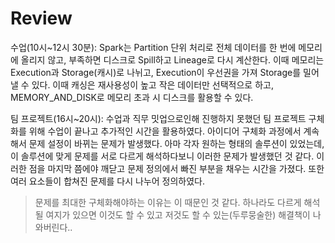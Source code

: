 # Review

수업(10시~12시 30분): Spark는 Partition 단위 처리로 전체 데이터를 한 번에 메모리에 올리지 않고, 부족하면 디스크로 Spill하고 Lineage로 다시 계산한다. 이때 메모리는 Execution과 Storage(캐시)로 나뉘고, Execution이 우선권을 가져 Storage를 밀어낼 수 있다. 이때 캐싱은 재사용성이 높고 작은 데이터만 선택적으로 하고, MEMORY_AND_DISK로 메모리 초과 시 디스크를 활용할 수 있다.

팀 프로젝트(16시~20시): 수업과 직무 밋업으로인해 진행하지 못했던 팀 프로젝트 구체화를 위해 수업이 끝나고 추가적인 시간을 활용하였다. 아이디어 구체화 과정에서 계속해서 문제 설정이 바뀌는 문제가 발생했다. 아마 각자 원하는 형태의 솔루션이 있었는데, 이 솔루션에 맞게 문제를 서로 다르게 해석하다보니 이러한 문제가 발생했던 것 같다. 이러한 점을 마지막 쯤에야 깨닫고 문제 정의에서 빠진 부분을 채우는 시간을 가졌다. 또한 여러 요소들이 합쳐진 문제를 다시 나누어 정의하였다.

> 문제를 최대한 구체화해야하는 이유는 이 때문인 것 같다. 하나라도 다르게 해석될 여지가 있으면 이것도 할 수 있고 저것도 할 수 있는(두루뭉술한) 해결책이 나와버린다..